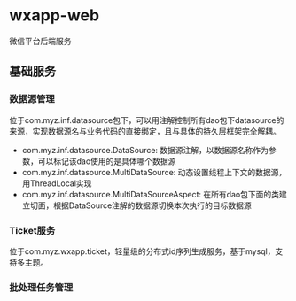 # wxapp-web
微信平台后端服务

## 基础服务

### 数据源管理
位于com.myz.inf.datasource包下，可以用注解控制所有dao包下datasource的来源，实现数据源名与业务代码的直接绑定，且与具体的持久层框架完全解耦。

* com.myz.inf.datasource.DataSource: 数据源注解，以数据源名称作为参数，可以标记该dao使用的是具体哪个数据源
* com.myz.inf.datasource.MultiDataSource: 动态设置线程上下文的数据源，用ThreadLocal实现
* com.myz.inf.datasource.MultiDataSourceAspect: 在所有dao包下面的类建立切面，根据DataSource注解的数据源切换本次执行的目标数据源

### Ticket服务
位于com.myz.wxapp.ticket，轻量级的分布式id序列生成服务，基于mysql，支持多主题。


### 批处理任务管理
